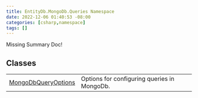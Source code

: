 ```yaml
---
title: EntityDb.MongoDb.Queries Namespace
date: 2022-12-06 01:40:53 -08:00
categories: [csharp,namespace]
tags: []
---
```


Missing Summary Doc!
## Classes
<table><tr><td><a href='/posts/csharp.class.entitydb.mongodb.queries.mongodbqueryoptions/'>MongoDbQueryOptions</a></td><td>
Options for configuring queries in MongoDb.
</td></tr></table>
